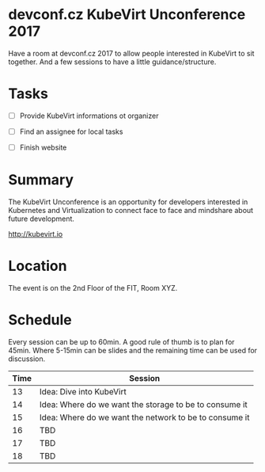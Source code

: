 # devconf.cz KubeVirt Unconference 2017
Have a room at devconf.cz 2017 to allow people interested in KubeVirt to sit together.
And a few sessions to have a little guidance/structure.


# Tasks
- [ ] Provide KubeVirt informations ot organizer
- [ ] Find an assignee for local tasks
- [ ] Finish website


# Summary
The KubeVirt Unconference is an opportunity for developers interested in
Kubernetes and Virtualization to connect face to face and mindshare about
future development.

<http://kubevirt.io>


# Location
The event is on the 2nd Floor of the FIT, Room XYZ.


# Schedule

Every session can be up to 60min. A good rule of thumb is to plan for 45min.
Where 5-15min can be slides and the remaining time can be used for discussion.


Time | Session
-----|--------
13 | Idea: Dive into KubeVirt
14 | Idea: Where do we want the storage to be to consume it
15 | Idea: Where do we want the network to be to consume it
16 | TBD
17 | TBD
18 | TBD
